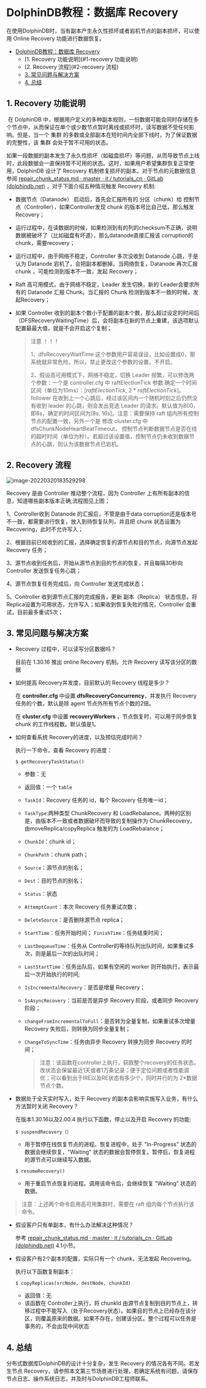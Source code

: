 # DolphinDB教程：数据库 Recovery

在使用DolphinDB时，当有副本产生永久性损坏或者宕机节点的副本损坏，可以使用 Online Recovery 功能进行数据恢复。 

- [DolphinDB教程：数据库 Recovery](#dolphindb教程数据库-recovery)
  - [1. Recovery 功能说明](#1-recovery 功能说明)
  - [2. Recovery 流程](#2-recovery 流程)
  - [3. 常见问题与解决方案](#3-常见问题与解决方案)
  - [4. 总结](#4-总结)

## 1. Recovery 功能说明

​	在 DolphinDB 中，根据用户定义的多种副本规则，一份数据可能会同时存储在多个节点中，从而保证在单个或少数节点暂时离线或损坏时，读写数据不受任何影响。但是，当一个 集群 的多数或全部副本在短时间内全部下线时，为了保证数据的完整性，该 集群 会处于暂不可用的状态。

​	如果一段数据的副本发生了永久性损坏（如磁盘损坏）等问题，从而导致节点上线时，此段数据会一直保持暂不可用的状态。这时，如果用户希望集群恢复正常使用，DolphinDB 设计了 Recovery 机制修复损坏的副本，对于节点的元数据信息参阅  [repair_chunk_status.md · master · it / tutorials_cn · GitLab (dolphindb.net)](https://dolphindb.net/dolphindb/tutorials_cn/-/blob/master/repair_chunk_status.md) ，对于下面介绍五种情况触发 Recovery 机制:

- 数据节点（Datanode） 启动后，首先会汇报所有的 分区（chunk）给 控制节点（Controller），如果Controller发现 chunk 的版本号比自己低，那么触发 Recovery；

- 运行过程中，在读数据的时候，如果检测到有的列的checksum不正确，说明数据被破坏了（比如磁盘有坏道），那么datanode直接汇报该 corruption的chunk，需要recovery；

- 运行过程中，由于网络不稳定，Controller 多次没收到 Datanode 心跳，于是认为 Datanode 宕机了，会把副本都删掉。当网络恢复，Datanode 再次汇报chunk ，可能检测到版本不一致，发起 Recovery；

- Raft 高可用模式，由于网络不稳定，Leader 发生切换，新的 Leader会要求所有的 Datanode 汇报 Chunk。当汇报的 Chunk 检测到版本不一致的时候，发起Recovery；

- 如果 Controller 收到的副本个数小于配置的副本个数，那么超过设定的时间后（DFSRecoveryWaitingTime）后，会将副本在新的节点上重建，该选项默认配置最最大值，就是不会开启这个复制；

  > 注意 ！！！
  >
  > 1、dfsRecoveryWaitTime 这个参数用户容易误设，比如设置成0，那系统就非常危险。所以，禁止更改这个参数的设置，不开启。
  >
  > 2、假设高可用模式下，网络不稳定，切换 Leader 频繁，可以修改两个参数：一个是 controller.cfg 中 raftElectionTick 参数 确定一个时间区间（单位为10ms）：[*raftElectionTick*, 2 * *raftElectionTick*]。follower 在收到上一个心跳后，经过该区间内一个随机时刻之后仍然没有收到 leader 的心跳，则会发出竞选 Leader 的请求。默认值为800，即8s，确定的时间区间为[8s, 16s]。注意：需要保持 raft 组内所有控制节点的配置一致，另外一个是 修改 cluster.cfg 中 dfsChunkNodeHeartBeatTimeout， 控制节点判断数据节点是否在线的超时时间（单位为秒）。若超过该设置值，控制节点仍未收到数据节点的心跳，则认为该数据节点已宕机。


## 2. Recovery 流程

![image-20220320183529298](./images/onlineRecovery/onlineRecovery2-1.png)

Recovery 是由 Controller 推动整个流程，因为 Controller 上有所有副本的信息，知道哪些副本版本正确,流程图见上图；

1、Controller收到 Datanode 的汇报后，不管是由于data corruption还是版本号不一致，都需要进行恢复，放入到待恢复队列，并且把 chunk 状态设置为Recovering，此时不允许写入；

2、根据目前已经收到的汇报，选择确定恢复的源节点和目的节点，向源节点发起 Recovery 任务；

3、源节点收到任务后，开始从源节点到目的节点的恢复，并且每隔30秒向 Controller 发送恢复任务心跳；

4、源节点恢复任务完成后，向 Controller 发送完成状态；

5、Controller 收到源节点汇报的完成报告，更新 副本（Replica） 状态信息，将 Replica设置为可用状态，允许写入；如果收到恢复失败的情况，Controller 会重试，目前最多重试5次；

## 3. 常见问题与解决方案

- Recovery 过程中，可以读写分区数据吗？

  目前在 1.30.16 推出 online Recovery 机制。允许 Recovery 读写该分区的数据

- 如何提高 Recovery并发度，目前默认的 Recovery 线程是多少？

  在 **controller.cfg** 中设置 **dfsRecoveryConcurrency**，并发执行 Recovery 任务的个数，默认是除 agent 节点外所有节点个数的2倍。

  在 **cluster.cfg** 中设置 **recoveryWorkers** ，节点恢复时，可以用于同步恢复 chunk 的工作线程数。默认值是1。

- 如何查看系统 Recovery的进度，以及预估完成时间？

  执行一下命令，查看 Recovery 的进度：

  ```shell
  $ getRecoveryTaskStatus()
  ```

  - 参数：无

  - 返回值：一个 `table`

  - `TaskId`：Recovery 任务的 id，每个 Recovery 任务唯一id；

  - `TaskType`:两种类型 ChunkRecovery 和 LoadRebalance。两种的区别是，由版本不一致或者数据破坏而导致的复制操作为 ChunkRecovery，由moveReplica/copyReplica 触发的为 LoadRebalance；

  - `ChunkId`：chunk id；

  - `ChunkPath`：chunk path；

  - `Source`：源节点的别名；

  - `Dest`：目的节点的别名；

  - `Status`：状态

  - `AttemptCount`：本次 Recovery 任务重试次数；

  - `DeleteSource`：是否删除源节点 replica；

  - `StartTime`：任务开始时间；
    `FinishTime`：任务结束时间；

  - `LastDequeueTime`：任务从 Controller的等待队列出队时间，如果重试多次，则是最后一次的出队时间；

  - `LastStartTime`：任务出队后，如果有空闲的 worker 则开始执行，表示最后一次开始执行的时间;

  - `IsIncrementalRecovery`：是否是增量 Recovery；

  - `IsAsyncRecovery`：当前是否是异步 Recovery 阶段，或者同步 Recovery 阶段；

  - `changeFromIncrementalToFull`：是否转为全量复制，如果重试多次增量 Recovery 失败后，则转换为同步全量复制；

  - `ChangeToSyncTime`：任务由异步 Recovery 转换为同步 Recovery 的时间；

    > 注意：该函数在controller上执行，获取整个recovery的任务状态。改状态会保留最近1天或者1万条记录；便于定位问题或者性能调优；可以看到出于IRE以及RE状态有多少个，同时并行的为 2*数据节点个数。

- 数据处于全天实时写入，处于 Recovery 的副本会影响实施写入业务，有什么方法暂时关闭 Recovery？

  在版本1.30.16以及2.00.4 执行以下函数，停止以及开启 Recovery 的功能:

  ```shell
  $ suspendRecovery（）
  ```

  - 用于暂停在线恢复节点的进程。恢复进程中，处于 "In-Progress" 状态的数据会继续恢复，"Waiting" 状态的数据会暂停恢复。暂停后，恢复进程的源节点可以继续写入数据。
   ```shell
  $ resumeRecovery()
  ```
  - 用于重启节点恢复的进程。调用该命令后，会继续恢复 "Waiting" 状态的数据。

> 注意：上述两个命令启用高可用集群时，需要在 raft 组内每个节点执行该命令。

- 假设客户只有单副本，有什么办法解决这种情况？

  参考 [repair_chunk_status.md · master · it / tutorials_cn · GitLab (dolphindb.net)](https://dolphindb.net/dolphindb/tutorials_cn/-/blob/master/repair_chunk_status.md) 4.1小节。

- 假设客户有2个副本的配置，实际只有一个 chunk，无法发起 Recovering。

  执行以下函数复制副本：

  ```shell
  $ copyReplicas(srcNode, destNode, chunkId)    
  ```

  - 返回值：无
  - 该函数在 Controller上执行，将 chunkId 由源节点复制到目的节点上，转移过程中不能写入（处于Recovery状态）。如果目的节点上已经存在该分区，则覆盖原来的数据。如果不存在，创建该分区。整个过程可以任务是事务的，不会出现中间状态

## 4. 总结

分布式数据库DolphinDB的设计十分复杂，发生 Recovery 的情况各有不同。若发生节点 Recovery，请参照本文第三节场景进行处理，若确定系统有问题，请保存节点日志、操作系统日志，并及时与DolphinDB工程师联系。
